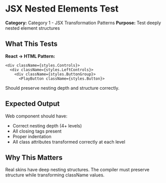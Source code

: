 # JSX Nested Elements Test

**Category:** Category 1 - JSX Transformation Patterns
**Purpose:** Test deeply nested element structures

## What This Tests

**React → HTML Pattern:**
```tsx
<div className={styles.Controls}>
  <div className={styles.LeftControls}>
    <div className={styles.ButtonGroup}>
      <PlayButton className={styles.Button}>
```

Should preserve nesting depth and structure correctly.

## Expected Output

Web component should have:
- Correct nesting depth (4+ levels)
- All closing tags present
- Proper indentation
- All class attributes transformed correctly at each level

## Why This Matters

Real skins have deep nesting structures. The compiler must preserve structure while transforming className values.
